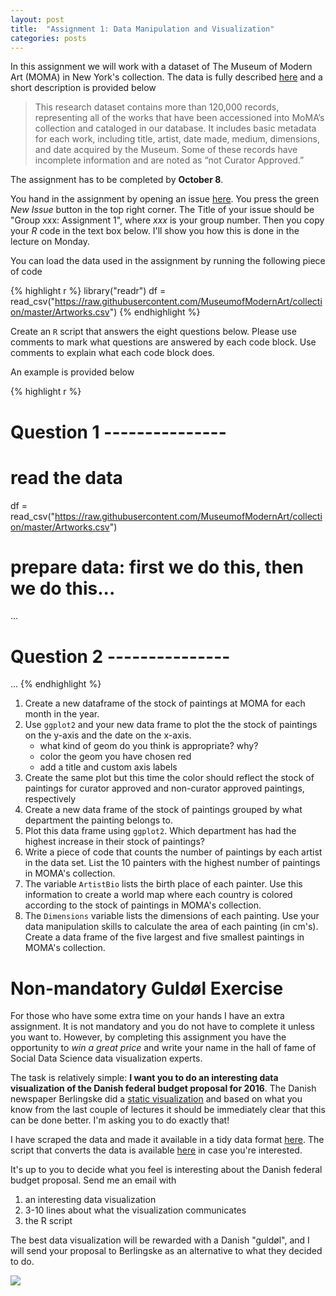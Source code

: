 ```yaml
---
layout: post
title:  "Assignment 1: Data Manipulation and Visualization"
categories: posts
---
```


In this assignment we will work with a dataset of The Museum of Modern Art (MOMA) in New York's collection. The data is fully described [here](https://github.com/MuseumofModernArt/collection) and a short description is provided below

> This research dataset contains more than 120,000 records, representing all of the works that have been accessioned into MoMA’s collection and cataloged in our database. It includes basic metadata for each work, including title, artist, date made, medium, dimensions, and date acquired by the Museum. Some of these records have incomplete information and are noted as “not Curator Approved.” 

The assignment has to be completed by **October 8**. 

You hand in the assignment by opening an issue [here](https://github.com/sebastianbarfort/sds/issues). You press the green *New Issue* button in the top right corner. The Title of your issue should be "Group xxx: Assignment 1", where *xxx* is your group number. Then you copy your *R* code in the text box below. I'll show you how this is done in the lecture on Monday. 

You can load the data used in the assignment by running the following piece of code


{% highlight r %}
library("readr")
df = read_csv("https://raw.githubusercontent.com/MuseumofModernArt/collection/master/Artworks.csv")
{% endhighlight %}

Create an `R` script that answers the eight questions below. Please use comments to mark what questions are answered by each code block. Use comments to explain what each code block does. 

An example is provided below


{% highlight r %}
# Question 1 ---------------
# read the data
df = read_csv("https://raw.githubusercontent.com/MuseumofModernArt/collection/master/Artworks.csv")

# prepare data: first we do this, then we do this...
...

# Question 2 ---------------

...
{% endhighlight %}

1. Create a new dataframe of the stock of paintings at MOMA for each month in the year. 
2. Use `ggplot2` and your new data frame to plot the the stock of paintings on the y-axis and the date on the x-axis. 
    - what kind of geom do you think is appropriate? why?
    - color the geom you have chosen red
    - add a title and custom axis labels 
3. Create the same plot but this time the color should reflect the stock of paintings for curator approved and non-curator approved paintings, respectively
4. Create a new data frame of the stock of paintings grouped by what department the painting belongs to.
5. Plot this data frame using `ggplot2`. Which department has had the highest increase in their stock of paintings?
6. Write a piece of code that counts the number of paintings by each artist in the data set. List the 10 painters with the highest number of paintings in MOMA's collection. 
7. The variable `ArtistBio` lists the birth place of each painter. Use this information to create a world map where each country is colored according to the stock of paintings in MOMA's collection. 
8. The `Dimensions` variable lists the dimensions of each painting. Use your data manipulation skills to calculate the area of each painting (in cm's). Create a data frame of the five largest and five smallest paintings in MOMA's collection. 


# Non-mandatory Guldøl Exercise

For those who have some extra time on your hands I have an extra assignment. It is not mandatory and you do not have to complete it unless you want to. However, by completing this assignment you have the opportunity to *win a great price* and write your name in the hall of fame of Social Data Science data visualization experts. 

The task is relatively simple: **I want you to do an interesting data visualization of the Danish federal budget proposal for 2016**. The Danish newspaper Berlingske did a [static visualization](http://www.b.dk/nationalt/grafisk-se-finansloven-i-hovedtraek) and based on what you know from the last couple of lectures it should be immediately clear that this can be done better. I'm asking you to do exactly that! 

I have scraped the data and made it available in a tidy data format [here](https://raw.githubusercontent.com/sebastianbarfort/sds/gh-pages/data/finanslov_tidy.csv). The script that converts the data is available [here](https://github.com/sebastianbarfort/sds/blob/gh-pages/scripts/tidy_finanslov.R) in case you're interested. 

It's up to you to decide what you feel is interesting about the Danish federal budget proposal. Send me an email with 

1. an interesting data visualization
2. 3-10 lines about what the visualization communicates
3. the R script

The best data visualization will be rewarded with a Danish "guldøl", and I will send your proposal to Berlingske as an alternative to what they decided to do. 

![](http://www.olfabrikken.dk/~/media/Images/Corporate/Product%20Images/Product%20Image%20181x400/Guldoel%20flaske.ashx)



  

